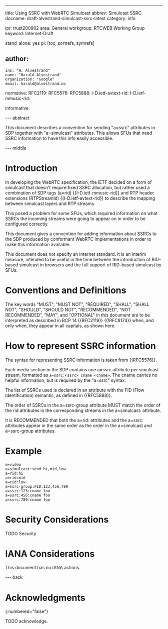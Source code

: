 ---
title: Using SSRC with WebRTC Simulcast
abbrev: Simulcast SSRC
docname: draft-alvestrand-simulcast-ssrc-latest
category: info

ipr: trust200902
area: General
workgroup: RTCWEB Working Group
keyword: Internet-Draft

stand_alone: yes
pi: [toc, sortrefs, symrefs]

author:
 -
    ins: "H. Alvestrand"
    name: "Harald Alvestrand"
    organization: "Google"
    email: harald@alvestrand.no

normative:
  RFC2119:
  RFC5576:
  RFC5888:
  I-D.ietf-avtext-rid:
  I-D.ietf-mmusic-rid:

informative:



--- abstract

This document describes a convention for sending "a=ssrc" attributes
in SDP together with "a=simulcast" attributes. This allows SFUs that
need SSRC information to have this info easily accessible.

--- middle

# Introduction

In developing the WebRTC specification, the IETF decided on a
form of simulcast that doesn't require fixed SSRC allocation, but rather
used a combination of SDP tags (a=rid) {{I-D.ietf-mmusic-rid}} and RTP header
extensions (RTPStreamId) {{I-D.ietf-avtext-rid}}
to describe the mapping between simulcast layers and RTP streams.

This posed a problem for some SFUs, which required information on what
SSRCs the incoming streams were going to appear on in order to be configured
correctly.

This document gives a convention for adding information about SSRCs to the
SDP produced by conformant WebRTC implementations in order to make this
information available.

This document does not specify an Internet standard. It is an interim
measure, intended to be useful in the time between the introduction of
RID-based simulcast in browsers and the full support of RID-based simulcast
by SFUs.

# Conventions and Definitions

The key words "MUST", "MUST NOT", "REQUIRED", "SHALL", "SHALL NOT", "SHOULD",
"SHOULD NOT", "RECOMMENDED", "NOT RECOMMENDED", "MAY", and "OPTIONAL" in this
document are to be interpreted as described in BCP 14 {{RFC2119}} {{!RFC8174}}
when, and only when, they appear in all capitals, as shown here.

# How to represent SSRC information

The syntax for representing SSRC information is taken from {{RFC5576}}.

Each media section in the SDP contains one a=ssrc attribute
per simulcast stream, formatted as `a=ssrc:<ssrc> cname <cname>`. The
cname carries no helpful information, but is required by the "a=ssrc" syntax.

The list of SSRCs used is declared in an attribute with the FID
(Flow Identification) semantic, as defined in {{RFC5888}}.

The order of SSRCs in the a=ssrc-group attribute MUST match the order of the
rid attributes in the corresponding streams in the a=simulcast: attribute.

It is RECOMMENDED that both the a=rid: attributes and the a=ssrc: attributes
appear in the same order as the order in the a=simulcast and a=ssrc-group
attributes.

# Example

~~~~
m=video
a=simulcast:send hi,mid,low
a=rid:hi
a=rid:mid
a=rid:low
a=ssrc-group:FID:123,456,789
a=ssrc:123:cname foo
a=ssrc:456:cname foo
a=ssrc:789:cname foo
~~~~

# Security Considerations

TODO Security


# IANA Considerations

This document has no IANA actions.



--- back

# Acknowledgments
{:numbered="false"}

TODO acknowledge.


